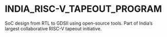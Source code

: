 # INDIA_RISC-V_TAPEOUT_PROGRAM
 SoC design from RTL to GDSII using open-source tools. Part of India’s largest collaborative RISC-V tapeout initiative.
